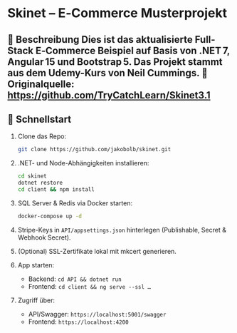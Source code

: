 # Skinet – E‑Commerce Musterprojekt

**📌 Beschreibung**
Dies ist das aktualisierte Full-Stack E‑Commerce Beispiel auf Basis von .NET 7, Angular 15 und Bootstrap 5. Das Projekt stammt aus dem Udemy-Kurs von Neil Cummings.
🔗 Originalquelle: https://github.com/TryCatchLearn/Skinet3.1
---

## 🚀 Schnellstart

1. Clone das Repo:

   ```bash
   git clone https://github.com/jakobolb/skinet.git
   ```
2. .NET- und Node-Abhängigkeiten installieren:

   ```bash
   cd skinet
   dotnet restore
   cd client && npm install
   ```
3. SQL Server & Redis via Docker starten:

   ```bash
   docker-compose up -d
   ```
4. Stripe-Keys in `API/appsettings.json` hinterlegen (Publishable, Secret & Webhook Secret).
5. (Optional) SSL-Zertifikate lokal mit mkcert generieren.
6. App starten:

   * Backend: `cd API && dotnet run`
   * Frontend: `cd client && ng serve --ssl …`
7. Zugriff über:

   * API/Swagger: `https://localhost:5001/swagger`
   * Frontend: `https://localhost:4200`


[1]: https://github.com/TryCatchLearn/skinet?utm_source=chatgpt.com "TryCatchLearn/skinet - GitHub"
[2]: https://www.facebook.com/groups/netcorevn/posts/4071204163112775/?utm_source=chatgpt.com "Cho em xin cách hiểu của anh chị về UnitOfWork, DBcontext đi ạ ..."
[3]: https://github.com/TryCatchLearn/skinet-2024?utm_source=chatgpt.com "TryCatchLearn/skinet-2024 - GitHub"
[4]: https://www.trycatchlearn.com/tutorials/skinet-setup-tutorial?utm_source=chatgpt.com "Skinet setup tutorial - TryCatchLearn"
